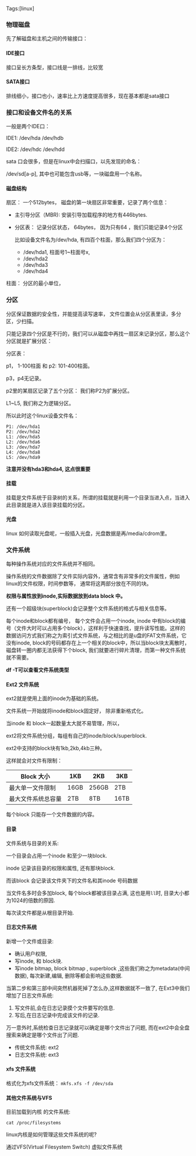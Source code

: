 Tags:[linux]

### 物理磁盘

先了解磁盘和主机之间的传输接口： 

#### IDE接口

接口呈长方条型，接口线是一排线，比较宽



#### SATA接口

排线细小，接口也小，速率比上方速度提高很多，现在基本都是sata接口



### 接口和设备文件名的关系

一般是两个IDE口：

IDE1: /dev/hda  /dev/hdb

IDE2: /dev/hdc  /dev/hdd



sata 口会很多，但是在linux中会扫描口，以先发现的命名：

/dev/sd[a-p],  其中也可能包含usb等，一块磁盘用一个名称。



#### 磁盘结构

扇区： 一个512bytes， 磁盘的第一块扇区非常重要，记录了两个信息：

* 主引导分区（MBR): 安装引导加载程序的地方有446bytes.

* 分区表： 记录分区状态， 64bytes， 因为只有64 ，我们只能记录4个分区

  比如设备文件名为/dev/hda,  有四百个柱面，那么我们四个分区为：

  * /dev/hda1,   柱面号1~柱面号x,
  * /dev/hda2
  * /dev/hda3
  * /dev/hda4

柱面： 分区的最小单位，



### 分区

分区保证数据的安全性，并能提高读写速率， 文件位置会从分区表里读，多分区，少扫描。

只能记录四个分区是不行的，我们可以从磁盘中再找一扇区来记录分区，那么这个分区就是扩展分区：

分区表： 

p1， 1-100柱面 和 p2: 101-400柱面。

p3，p4无记录。

p2里的某扇区记录了五个分区： 我们称P2为扩展分区。

L1~L5,  我们称之为逻辑分区。

所以此时这个linux设备文件名：

```
P1: /dev/hda1
P2: /dev/hda2
L1: /dev/hda5
L2: /dev/hda6
L3: /dev/hda7
L4: /dev/hda8
L5: /dev/hda9
```

**注意并没有hda3和hda4, 这点很重要**



#### 挂载

挂载是文件系统于目录树的关系，所谓的挂载就是利用一个目录当进入点，当进入此目录就是进入该目录挂载的分区。



#### 光盘

linux 如何读取光盘呢，一般插入光盘，光盘数据是再/media/cdrom里。



### 文件系统

每种操作系统对应的文件系统并不相同。

操作系统的文件数据除了文件实际内容外，通常含有非常多的文件属性，例如linux的文件权限，时间参数等， 通常将这两部分放在不同的块。

**权限与属性放到inode,实际数据放到data block 中。**

还有一个超级块(superblock)会记录整个文件系统的格式与相关信息等。

每个inode和block都有编号， 每个文件会占用一个inode, inode 中有block的编号（文件大时可以占用多个block），这样利于快速查找，提升读写性能。这样的数据访问方式我们称之为索引式文件系统，与之相比的是u盘的FAT文件系统，它没有inode, block的号码都存在上一个相关的block中，所以当block块太离散时，磁盘转一圈内都无法获得下个block, 我们就要进行碎片清理，而第一种文件系统就不需要。



**df -T可以查看文件系统类型**



#### Ext2 文件系统

ext2就是使用上面的inode为基础的系统。

文件系统一开始就将inode和block固定好， 除非重新格式化。

当inode 和 block一起数量太大就不易管理，所以，

ext2将文件系统分组，每组有自己的inode/block/superblock.

ext2中支持的block块有1kb,2kb,4kb三种。

这样就会对文件有限制：

| Block 大小         | 1KB  | 2KB   | 3KB  |
| ------------------ | ---- | ----- | ---- |
| 最大单一文件限制   | 16GB | 256GB | 2TB  |
| 最大文件系统总容量 | 2TB  | 8TB   | 16TB |

每个block 只能存一个文件数据的内容。



#### 目录

文件系统与目录的关系:

一个目录会占用一个inode 和至少一块block.

inode 记录该目录的权限和属性, 还有那块block.

而该block 会记录该文件夹下的文件名和其inode 号码数据

当文件名多时会多加block, 每个block都被该目录占满, 这也是用`ll`时,  目录大小都为1024的倍数的原因.

每次读文件都是从根目录开始.



#### 日志文件系统

新增一个文件或目录:

* 确认用户权限,
* 写inode, 和 block块.
* 写inode bitmap, block bitmap , superblock ,这些我们称之为metadata(中间数据),  每次新建,编辑, 删除等都会影响这些数据.

当第二步和第三部中间突然机器死掉了怎么办,这样数据就不一致了, 在Ext3中我们增加了日志文件系统:

1. 写文件前,会在日志记录摸个文件要写的信息.
2. 写后,在日志记录中完成该文件的记录.

万一意外时,系统检查日志记录就可以确定是哪个文件出了问题, 而在ext2中会全盘搜索来确定是哪个文件出了问题.

* 传统文件系统: ext2
* 日志文件系统: ext3



#### xfs 文件系统

格式化为xfs文件系统： `mkfs.xfs -f /dev/sda`



#### 其他文件系统与VFS

目前加载到内核 的文件系统:

`cat /proc/filesystems`

linux内核是如何管理这些文件系统的呢? 

通过VFS(Virtual Filesystem Switch) 虚拟文件系统